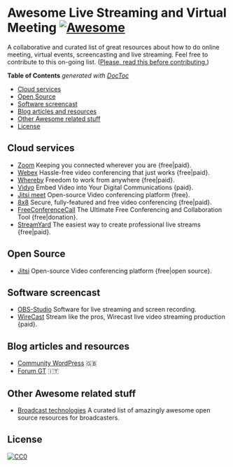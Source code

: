 # Awesome Live Streaming and Virtual Meeting  [![Awesome](https://awesome.re/badge.svg)](https://awesome.re)
A collaborative and curated list of great resources about how to do online meeting, virtual events, screencasting and live streaming. Feel free to contribute to this on-going list. ([Please, read this before contributing.](contributing.md))

<!-- START doctoc generated TOC please keep comment here to allow auto update -->
<!-- DON'T EDIT THIS SECTION, INSTEAD RE-RUN doctoc TO UPDATE -->
**Table of Contents**  *generated with [DocToc](https://github.com/thlorenz/doctoc)*

- [Cloud services](#cloud-services)
- [Open Source](#open-source)
- [Software screencast](#software-screencast)
- [Blog articles and resources](#blog-articles-and-resources)
- [Other Awesome related stuff](#other-awesome-related-stuff)
- [License](#license)

<!-- END doctoc generated TOC please keep comment here to allow auto update -->

## Cloud services
* [Zoom](https://zoom.us/) Keeping you connected wherever you are {free|paid}.
* [Webex](https://www.webex.com/) Hassle-free video conferencing that just works {free|paid}.
* [Whereby](https://whereby.com/) Freedom to work from anywhere {free|paid}.
* [Vidyo](https://www.vidyo.com/) Embed Video into Your Digital Communications {paid}.
* [Jitsi meet](https://meet.jit.si/) Open-source Video conferencing platform {free}.
* [8x8](https://8x8.vc/) Secure, fully-featured and free video conferencing {free|paid}.
* [FreeConferenceCall](https://www.freeconferencecall.com/) The Ultimate Free Conferencing and Collaboration Tool {free|donation}.
* [StreamYard](https://streamyard.com/) The easiest way to create professional live streams {free|paid}.

## Open Source
* [Jitsi](https://jitsi.org/) Open-source Video conferencing platform {free|open source}.

## Software screencast
* [OBS-Studio](https://github.com/obsproject/obs-studio) Software for live streaming and screen recording.
* [WireCast](https://www.telestream.net/wirecast/) Stream like the pros, Wirecast live video streaming production {paid}.

## Blog articles and resources
* [Community WordPress](https://make.wordpress.org/community/handbook/meetup-organizer/resources/organizing-virtual-events/) :gb:
* [Forum GT](http://www.giorgiotave.it/forum/social-media-marketing/262717-le-soluzioni-semplici-per-uno-streaming-privato.html) :it:

## Other Awesome related stuff
* [Broadcast technologies](https://github.com/ebu/awesome-broadcasting)  A curated list of amazingly awesome open source resources for broadcasters.

## License
[![CC0](https://i.creativecommons.org/p/zero/1.0/88x31.png)](https://creativecommons.org/publicdomain/zero/1.0/)